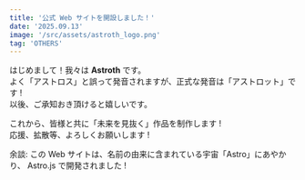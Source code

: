 ```yaml
---
title: '公式 Web サイトを開設しました！'
date: '2025.09.13'
image: '/src/assets/astroth_logo.png'
tag: 'OTHERS'
---
```


はじめまして！我々は **Astroth** です。<br>
よく「アストロス」と誤って発音されますが、正式な発音は「アストロット」です ! <br>
以後、ご承知おき頂けると嬉しいです。

これから、皆様と共に「未来を見抜く」作品を制作します !<br>
応援、拡散等、よろしくお願いします !

余談: この Web サイトは、名前の由来に含まれている宇宙「Astro」にあやかり、 Astro.js で開発されました !
